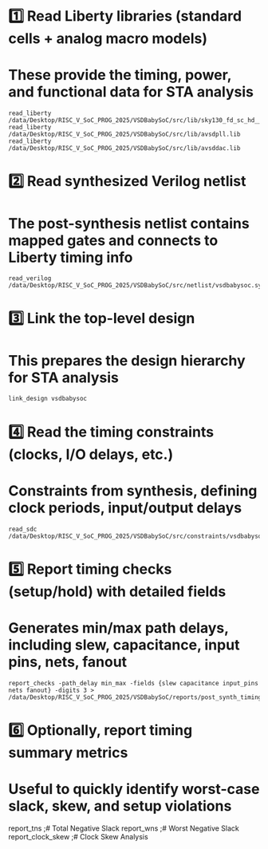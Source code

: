 
# 1️⃣ Read Liberty libraries (standard cells + analog macro models)
# These provide the timing, power, and functional data for STA analysis
```
read_liberty /data/Desktop/RISC_V_SoC_PROG_2025/VSDBabySoC/src/lib/sky130_fd_sc_hd__tt_025C_1v80.lib
read_liberty /data/Desktop/RISC_V_SoC_PROG_2025/VSDBabySoC/src/lib/avsdpll.lib
read_liberty /data/Desktop/RISC_V_SoC_PROG_2025/VSDBabySoC/src/lib/avsddac.lib
```

# 2️⃣ Read synthesized Verilog netlist
# The post-synthesis netlist contains mapped gates and connects to Liberty timing info
```
read_verilog /data/Desktop/RISC_V_SoC_PROG_2025/VSDBabySoC/src/netlist/vsdbabysoc.synth.v
```
# 3️⃣ Link the top-level design
# This prepares the design hierarchy for STA analysis
```
link_design vsdbabysoc
```
# 4️⃣ Read the timing constraints (clocks, I/O delays, etc.)
# Constraints from synthesis, defining clock periods, input/output delays
```
read_sdc /data/Desktop/RISC_V_SoC_PROG_2025/VSDBabySoC/src/constraints/vsdbabysoc_synthesis.sdc
```
# 5️⃣ Report timing checks (setup/hold) with detailed fields

# Generates min/max path delays, including slew, capacitance, input pins, nets, fanout

```
report_checks -path_delay min_max -fields {slew capacitance input_pins nets fanout} -digits 3 > /data/Desktop/RISC_V_SoC_PROG_2025/VSDBabySoC/reports/post_synth_timing.rpt
```
# 6️⃣ Optionally, report timing summary metrics
# Useful to quickly identify worst-case slack, skew, and setup violations
report_tns         ;# Total Negative Slack
report_wns         ;# Worst Negative Slack
report_clock_skew  ;# Clock Skew Analysis

